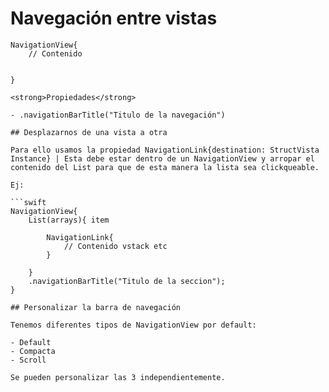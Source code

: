 # Navegación entre vistas

```
NavigationView{
	// Contenido


}

<strong>Propiedades</strong>

- .navigationBarTitle("Titulo de la navegación")

## Desplazarnos de una vista a otra

Para ello usamos la propiedad NavigationLink{destination: StructVista Instance} | Esta debe estar dentro de un NavigationView y arropar el contenido del List para que de esta manera la lista sea clickqueable.

Ej:

```swift
NavigationView{
	List(arrays){ item

		NavigationLink{
			// Contenido vstack etc
		}

	}
	.navigationBarTitle("Titulo de la seccion");
}

## Personalizar la barra de navegación

Tenemos diferentes tipos de NavigationView por default:

- Default
- Compacta
- Scroll

Se pueden personalizar las 3 independientemente.